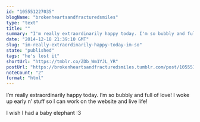 ```yaml
---
id: "105551227035"
blogName: "brokenheartsandfracturedsmiles"
type: "text"
title: ""
summary: "I'm really extraordinarily happy today. I'm so bubbly and full of love! I woke up early n' stuff so I can work on the website..."
date: "2014-12-18 21:39:10 GMT"
slug: "im-really-extraordinarily-happy-today-im-so"
state: "published"
tags: "he's lost it"
shortUrl: "https://tmblr.co/ZDb_Wm1YJL_YR"
postUrl: "https://brokenheartsandfracturedsmiles.tumblr.com/post/105551227035/im-really-extraordinarily-happy-today-im-so"
noteCount: "2"
format: "html"
---
```


I’m really extraordinarily happy today. I’m so bubbly and full of love! I woke up early n’ stuff so I can work on the website and live life!

I wish I had a baby elephant :3
